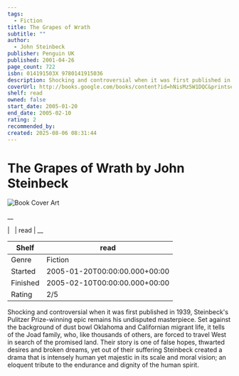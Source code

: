 ```yaml
---
tags:
  - Fiction
title: The Grapes of Wrath
subtitle: ""
author:
  - John Steinbeck
publisher: Penguin UK
published: 2001-04-26
page_count: 722
isbn: 014191503X 9780141915036
description: Shocking and controversial when it was first published in 1939, Steinbeck's Pulitzer Prize-winning epic remains his undisputed masterpiece. Set against the background of dust bowl Oklahoma and Californian migrant life, it tells of the Joad family, who, like thousands of others, are forced to travel West in search of the promised land. Their story is one of false hopes, thwarted desires and broken dreams, yet out of their suffering Steinbeck created a drama that is intensely human yet majestic in its scale and moral vision; an eloquent tribute to the endurance and dignity of the human spirit.
coverUrl: http://books.google.com/books/content?id=hNisMz5W1DQC&printsec=frontcover&img=1&zoom=1&source=gbs_api
shelf: read
owned: false
start_date: 2005-01-20
end_date: 2005-02-10
rating: 2
recommended_by: 
created: 2025-08-06 08:31:44
---
```


# The Grapes of Wrath by John Steinbeck

![Book Cover Art](http://books.google.com/books/content?id=hNisMz5W1DQC&printsec=frontcover&img=1&zoom=1&source=gbs_api)

__


| &nbsp; | read | __

| Shelf | read |
| --- | --- |
| Genre | Fiction |
| Started | 2005-01-20T00:00:00.000+00:00 |
| Finished | 2005-02-10T00:00:00.000+00:00 |
| Rating | 2/5 |

Shocking and controversial when it was first published in 1939, Steinbeck's Pulitzer Prize-winning epic remains his undisputed masterpiece. Set against the background of dust bowl Oklahoma and Californian migrant life, it tells of the Joad family, who, like thousands of others, are forced to travel West in search of the promised land. Their story is one of false hopes, thwarted desires and broken dreams, yet out of their suffering Steinbeck created a drama that is intensely human yet majestic in its scale and moral vision; an eloquent tribute to the endurance and dignity of the human spirit.